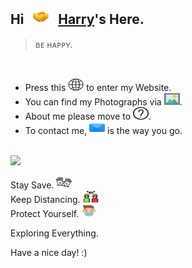 ## Hi &nbsp; <img src="https://raw.githubusercontent.com/Harry-Yep/Harry-Yep/master/img/Shake-Hands-Facebook.png" width="25" height="25"> &nbsp; [Harry](https://www.harrly.com)'s Here.

>ʙᴇ ʜᴀᴘᴘʏ.

</br>

- Press this [<img src="https://raw.githubusercontent.com/Harry-Yep/Harry-Yep/master/img/Earth-Globe-Vectors%20Market.svg" width="25" height="20">](https://www.harrly.com) to enter my Website.
- You can find my Photographs via [<img src="https://raw.githubusercontent.com/Harry-Yep/Harry-Yep/master/img/Photos-DinosoftLabs.svg" width="25" height="20">](https://photo.harrly.com).
- About me please move to [<img src="https://raw.githubusercontent.com/Harry-Yep/Harry-Yep/master/img/About-bqlqn.svg" width="25" height="20">](https://blog.harrly.com/about).
- To contact me, [<img src="https://raw.githubusercontent.com/Harry-Yep/Harry-Yep/master/img/Mail-Pixel%20perfect.svg" width="25" height="20">](mailto:hi@hiio.me) is the way you go.

</br>

<img src="https://github-readme-stats.vercel.app/api/top-langs/?username=Harry-Yep&layout=compact&show_icons=true&hide_border=true&title_color=48b5e0">

</br>

Stay Save. <img src="https://raw.githubusercontent.com/Harry-Yep/Harry-Yep/master/img/Gloves-Freepik.svg" width="25" height="20">
</br>
Keep Distancing. <img src="https://raw.githubusercontent.com/Harry-Yep/Harry-Yep/master/img/Social-Distancing-catkuro.svg" width="25" height="20">
</br>
Protect Yourself. <img src="https://raw.githubusercontent.com/Harry-Yep/Harry-Yep/master/img/Mask-monkik.svg" width="25" height="20">

Exploring Everything.
<br>

Have a nice day! :)
